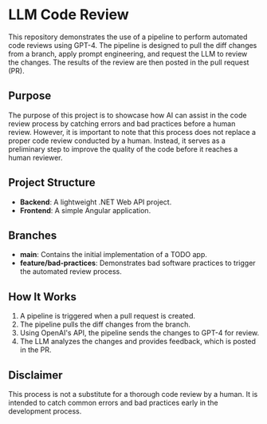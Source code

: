 # LLM Code Review

This repository demonstrates the use of a pipeline to perform automated code reviews using GPT-4. The pipeline is designed to pull the diff changes from a branch, apply prompt engineering, and request the LLM to review the changes. The results of the review are then posted in the pull request (PR).

## Purpose

The purpose of this project is to showcase how AI can assist in the code review process by catching errors and bad practices before a human review. However, it is important to note that this process does not replace a proper code review conducted by a human. Instead, it serves as a preliminary step to improve the quality of the code before it reaches a human reviewer.

## Project Structure

- **Backend**: A lightweight .NET Web API project.
- **Frontend**: A simple Angular application.

## Branches

- **main**: Contains the initial implementation of a TODO app.
- **feature/bad-practices**: Demonstrates bad software practices to trigger the automated review process.

## How It Works

1. A pipeline is triggered when a pull request is created.
2. The pipeline pulls the diff changes from the branch.
3. Using OpenAI's API, the pipeline sends the changes to GPT-4 for review.
4. The LLM analyzes the changes and provides feedback, which is posted in the PR.

## Disclaimer

This process is not a substitute for a thorough code review by a human. It is intended to catch common errors and bad practices early in the development process.